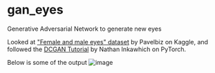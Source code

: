 # gan_eyes
Generative Adversarial Network to generate new eyes

Looked at ["Female and male eyes" dataset](https://www.kaggle.com/datasets/pavelbiz/eyes-rtte?resource=download) by Pavelbiz on Kaggle, and followed the [DCGAN Tutorial](https://pytorch.org/tutorials/beginner/dcgan_faces_tutorial.html) by Nathan Inkawhich on PyTorch. 

Below is some of the output
![image](https://user-images.githubusercontent.com/97122501/212479371-ee6d7846-8aa5-4312-a868-804d71635dc1.png)
